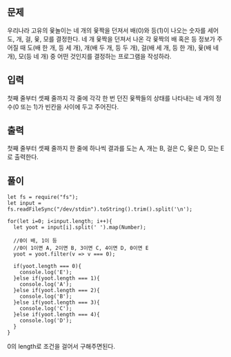 ## 문제

우리나라 고유의 윷놀이는 네 개의 윷짝을 던져서 배(0)와 등(1)이 나오는 숫자를 세어 도, 개, 걸, 윷, 모를 결정한다. 네 개 윷짝을 던져서 나온 각 윷짝의 배 혹은 등 정보가 주어질 때 도(배 한 개, 등 세 개), 개(배 두 개, 등 두 개), 걸(배 세 개, 등 한 개), 윷(배 네 개), 모(등 네 개) 중 어떤 것인지를 결정하는 프로그램을 작성하라.

## 입력

첫째 줄부터 셋째 줄까지 각 줄에 각각 한 번 던진 윷짝들의 상태를 나타내는 네 개의 정수(0 또는 1)가 빈칸을 사이에 두고 주어진다.

## 출력

첫째 줄부터 셋째 줄까지 한 줄에 하나씩 결과를 도는 A, 개는 B, 걸은 C, 윷은 D, 모는 E로 출력한다.

## 풀이

```
let fs = require("fs");
let input = fs.readFileSync("/dev/stdin").toString().trim().split('\n');

for(let i=0; i<input.length; i++){
  let yoot = input[i].split(' ').map(Number);

  //0이 배, 1이 등
  //0이 1이면 A, 2이면 B, 3이면 C, 4이면 D, 0이면 E
  yoot = yoot.filter(v => v === 0);

  if(yoot.length === 0){
    console.log('E');
  }else if(yoot.length === 1){
    console.log('A');
  }else if(yoot.length === 2){
    console.log('B');
  }else if(yoot.length === 3){
    console.log('C');
  }else if(yoot.length === 4){
    console.log('D');
  }
}
```

0의 length로 조건을 걸어서 구해주면된다.
